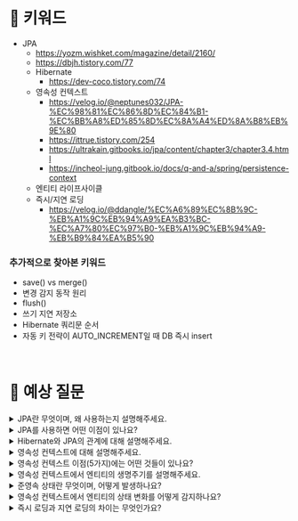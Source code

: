 # 📍 키워드
- JPA
  - https://yozm.wishket.com/magazine/detail/2160/
  - https://dbjh.tistory.com/77
  - Hibernate
    - https://dev-coco.tistory.com/74
  - 영속성 컨텍스트
    - https://velog.io/@neptunes032/JPA-%EC%98%81%EC%86%8D%EC%84%B1-%EC%BB%A8%ED%85%8D%EC%8A%A4%ED%8A%B8%EB%9E%80
    - https://ittrue.tistory.com/254
    - https://ultrakain.gitbooks.io/jpa/content/chapter3/chapter3.4.html
    - https://incheol-jung.gitbook.io/docs/q-and-a/spring/persistence-context
  - 엔티티 라이프사이클
  - 즉시/지연 로딩
    - https://velog.io/@ddangle/%EC%A6%89%EC%8B%9C-%EB%A1%9C%EB%94%A9%EA%B3%BC-%EC%A7%80%EC%97%B0-%EB%A1%9C%EB%94%A9-%EB%B9%84%EA%B5%90

### 추가적으로 찾아본 키워드
- save() vs merge()
- 변경 감지 동작 원리
- flush()
- 쓰기 지연 저장소
- Hibernate 쿼리문 순서
- 자동 키 전략이 AUTO_INCREMENT일 때 DB 즉시 insert

<br>

# 📍 예상 질문
<details>
<summary>JPA란 무엇이며, 왜 사용하는지 설명해주세요.</summary>
<div markdown="1">

- JPA는 자바 진영에서 ORM(Object-Relational Mapping)을 위한 공식적인 표준 스펙입니다. ORM이란 객체 지향 프로그래밍과 관계형 데이터베이스를 연결하는 기술로, 개발자가 객체 지향적으로 데이터를 관리할 수 있게 해주며, 실제 데이터베이스 테이블과의 매핑을 처리해줍니다. JPA는 이러한 ORM을 위한 인터페이스를 제공하며, 개발자가 구체적인 구현체 없이도 데이터베이스 작업을 위한 표준 코드를 작성할 수 있게 돕습니다.
- JPA를 사용하는 이유는 다음과 같습니다:
  1. 객체-관계 매핑: JPA를 사용하면 객체를 데이터베이스에 저장하고 검색할 때 객체와 테이블 간의 매핑을 자동으로 처리할 수 있습니다. 이를 통해 개발자는 복잡한 SQL 쿼리 작성 없이도 객체를 데이터베이스에 영구적으로 저장할 수 있습니다.
  2. 생산성 향상: JPA는 ORM(Object-Relational Mapping) 기술을 사용하여 개발자가 데이터베이스에 접근하는 방법을 추상화합니다. 이는 개발자가 데이터베이스와의 상호작용을 단순화하고, 개발 시간을 단축시키며, 코드의 유지보수성을 높이는 데 도움이 됩니다.
  3. 데이터베이스 독립성: JPA는 다양한 데이터베이스에 대한 호환성을 제공하므로, 애플리케이션을 여러 종류의 데이터베이스에 손쉽게 이식할 수 있습니다.
  4. 성능 최적화: JPA는 영속성 컨텍스트를 통해 객체의 상태를 관리하고, 캐싱과 지연 로딩 등의 기능을 제공하여 성능을 최적화할 수 있습니다.
- 따라서 JPA를 사용하면 개발자는 데이터베이스와의 상호작용을 단순화하고 생산성을 향상시킬 수 있으며, 유연성과 성능을 유지할 수 있습니다.

</div>
</details>
<details>
<summary>JPA를 사용하면 어떤 이점이 있나요?</summary>
<div markdown="1">

- 객체-관계 매핑(ORM) 지원: JPA는 객체와 관계형 데이터베이스 간의 매핑을 지원하여 개발자가 객체를 데이터베이스에 저장하고 검색할 때 복잡한 SQL 쿼리를 작성할 필요 없이 자동으로 매핑할 수 있습니다.
- 객체 지향 프로그래밍과의 높은 일치도: JPA는 객체 지향 프로그래밍 언어인 자바와 관계형 데이터베이스 간의 불일치를 해결합니다. 이는 객체와 테이블 간의 매핑을 통해 객체 지향 설계를 유지하고 데이터베이스를 효과적으로 사용할 수 있도록 돕습니다.
- 데이터베이스 독립성: JPA는 다양한 데이터베이스에 대한 호환성을 제공하므로, 애플리케이션을 여러 종류의 데이터베이스에 손쉽게 이식할 수 있습니다. 이는 개발자가 특정 데이터베이스에 종속되지 않고 다른 데이터베이스로 마이그레이션하는 데 용이합니다.
- CRUD 작업의 단순화: JPA는 객체를 데이터베이스에 저장, 업데이트, 검색 및 삭제하는 일반적인 작업을 간단하게 만듭니다. 이를 통해 개발자는 데이터베이스와의 상호작용을 추상화하여 생산성을 높일 수 있습니다.
- 영속성 컨텍스트: JPA는 영속성 컨텍스트를 통해 엔티티의 상태를 관리하고, 트랜잭션 범위 내에서 변경된 엔티티를 자동으로 감지하여 데이터베이스에 동기화합니다. 이는 성능을 향상시키고, 데이터베이스 액세스를 줄여줍니다.
- 캐싱과 지연 로딩을 통한 성능 최적화: JPA는 1차 캐시와 지연 로딩 기능을 통해 애플리케이션의 성능을 최적화할 수 있는 여러 방법을 제공합니다. 이는 네트워크 비용과 데이터베이스 부하를 줄이는 데 도움이 됩니다.
- 쿼리 언어(JPQL) 지원: JPA는 SQL과 유사한 JPQL(Java Persistence Query Language)을 제공합니다. JPQL은 타입-세이프하며, 데이터베이스 테이블이 아닌 엔티티 객체를 대상으로 쿼리를 작성할 수 있게 해줍니다. 이는 쿼리의 가독성과 유지보수성을 향상시킵니다.

</div>
</details>
<details>
<summary>Hibernate와 JPA의 관계에 대해 설명해주세요.</summary>
<div markdown="1">


- Hibernate는 JPA의 구현체 중 하나입니다. JPA는 Java Persistence API의 약자로서, 자바 언어를 위한 ORM(객체 관계 매핑) 표준 스펙입니다. 이 표준을 따르는 여러 ORM 프레임워크 중 하나가 Hibernate입니다.
- Hibernate는 JPA의 스펙을 구현한 하나의 구현체입니다. 즉, JPA가 제공하는 인터페이스와 애노테이션, 쿼리 언어 등의 표준 스펙을 실제로 동작하게 만드는 라이브러리 중 하나입니다. Hibernate는 JPA를 포함하여 더 많은 기능과 유연성을 제공하여, 개발자가 보다 쉽게 데이터베이스 작업을 할 수 있도록 돕습니다. Hibernate는 JPA 이전부터 존재했으며, JPA가 등장한 후에는 JPA의 구현체로서 자리 잡게 되었습니다.
- 결론적으로, Hibernate와 JPA는 '표준 스펙과 그 구현체'라는 관계에 있으며, 이를 통해 자바 애플리케이션에서 데이터를 보다 효율적으로 관리하고, 데이터베이스 작업을 보다 쉽게 수행할 수 있도록 돕습니다.

</div>
</details>
<details>
<summary>영속성 컨텍스트에 대해 설명해주세요.</summary>
<div markdown="1">

- 영속성 컨텍스트(Persistence Context)는 엔티티(Entity) 객체를 관리하는 환경을 의미하며, 엔티티의 상태를 추적하고 관리합니다. 영속성 컨텍스트는 엔티티 매니저(Entity Manager)를 통해 사용됩니다.

</div>
</details>
<details>
<summary>영속성 컨텍스트 이점(5가지)에는 어떤 것들이 있나요?</summary>
<div markdown="1">

1. 1차 캐시: 영속성 컨텍스트는 조회된 엔티티를 내부 캐시에 보관합니다. 이후 같은 트랜잭션 내에서 해당 엔티티를 다시 조회하면, 데이터베이스가 아닌 1차 캐시에서 바로 엔티티를 가져옵니다. 이로 인해 성능이 향상됩니다.
2. 동일성 보장: 같은 영속성 컨텍스트 안에서는, 같은 엔티티에 대한 동일성이 보장됩니다. 즉, 동일한 데이터베이스 레코드에 해당하는 엔티티 인스턴스는 항상 같습니다.
3. 트랜잭션 지원의 쓰기 지연: 영속성 컨텍스트는 엔티티의 변경사항을 즉시 데이터베이스에 반영하지 않고, 트랜잭션이 끝날 때까지 모아둡니다. 트랜잭션을 커밋할 때 모아둔 변경사항들을 한 번에 데이터베이스에 반영합니다.
4. 변경 감지(Dirty Checking): 영속성 컨텍스트는 엔티티의 상태를 관리하며, 트랜잭션이 끝날 때 엔티티의 초기 상태와 비교하여 변경된 사항이 있는지 확인합니다. 변경이 감지되면, 해당 변경사항을 데이터베이스에 자동으로 반영합니다.
5. 지연 로딩(Lazy Loading): 엔티티의 연관된 엔티티를 즉시 로딩하지 않고, 실제로 사용될 때 로딩하는 방식을 지원합니다. 이를 통해 불필요한 데이터베이스 접근을 줄일 수 있습니다.

</div>
</details>
<details>
<summary>영속성 컨텍스트에서 엔티티의 생명주기를 설명해주세요.</summary>
<div markdown="1">

- 비영속 (New/Transient):
  - 엔티티가 생성되었지만 아직 영속성 컨텍스트에 저장되지 않은 상태입니다.
  - 이 상태의 엔티티는 데이터베이스에 존재하지 않으며, 영속성 컨텍스트와는 전혀 관련이 없습니다.
- 영속 (Managed/Persistent):
  - 엔티티가 영속성 컨텍스트에 저장된 상태입니다. 이 상태가 되려면, 엔티티 매니저를 통해 엔티티를 저장해야 합니다 (예: persist, merge, find 등의 메소드 사용).
  - 엔티티는 영속성 컨텍스트 내에서 관리되며, 데이터베이스와의 동기화가 이루어집니다. 트랜잭션이 커밋되는 시점에 변경사항이 데이터베이스에 반영됩니다.
- 준영속 (Detached):
  - 엔티티가 영속성 컨텍스트에서 분리된 상태입니다. 영속 상태였던 엔티티가 어떤 이유로 영속성 컨텍스트의 관리를 받지 않게 됩니다 (예: detach, clear, close 메소드 사용).
  - 준영속 상태의 엔티티는 영속성 컨텍스트와의 연결이 끊어졌지만, 엔티티의 데이터는 여전히 존재합니다. 데이터베이스와의 동기화는 더 이상 자동으로 이루어지지 않습니다.
- 삭제 (Removed):
  - 엔티티가 영속성 컨텍스트로부터 삭제되어, 더 이상 데이터베이스에 존재하지 않는 상태입니다.
  - remove 메소드를 사용하여 엔티티를 삭제 상태로 만들 수 있습니다. 트랜잭션이 커밋되는 시점에, 삭제 상태로 표시된 엔티티는 데이터베이스에서도 삭제됩니다.


</div>
</details>
<details>
<summary>준영속 상태란 무엇이며, 어떻게 발생하나요?</summary>
<div markdown="1">

- 준영속 상태(detached)는 JPA에서 사용되는 엔티티의 생명주기 상태 중 하나입니다. 엔티티가 영속성 컨텍스트에서 분리되어 더 이상 영속성 컨텍스트의 관리를 받지 않는 상태를 말합니다. 이 상태의 엔티티는 변경 감지의 대상이 아니며, 영속성 컨텍스트의 도움으로 데이터베이스와 동기화되지 않습니다.
- 명시적 분리(detach)
  - 개발자가 EntityManager의 detach() 메소드를 사용하여 명시적으로 엔티티를 영속성 컨텍스트에서 분리할 때 발생합니다. 이 메소드는 특정 엔티티를 준영속 상태로 만들어, 더 이상 영속성 컨텍스트에 의한 관리를 받지 않게 합니다.
- 트랜잭션 커밋
  - 트랜잭션이 성공적으로 커밋되면, 트랜잭션 범위에 있는 영속성 컨텍스트가 종료됩니다. 이 과정에서 영속성 컨텍스트가 관리하던 엔티티들은 준영속 상태가 됩니다.
- EntityManager 종료
  - EntityManager를 종료(close)하면, 해당 EntityManager가 관리하던 모든 엔티티들은 준영속 상태가 됩니다. EntityManager가 종료되면, 그와 연결된 영속성 컨텍스트도 함께 종료되기 때문입니다.
- 영속성 컨텍스트 초기화
  - EntityManager의 clear() 메소드를 호출하여 영속성 컨텍스트를 초기화하면, 영속성 컨텍스트가 관리하던 모든 엔티티들이 준영속 상태가 됩니다. 이는 영속성 컨텍스트를 완전히 비우는 행위입니다.
- 준영속 상태의 엔티티를 다시 영속 상태로 만들고 싶다면, EntityManager의 merge() 메소드를 사용하여 해당 엔티티를 영속성 컨텍스트에 다시 관리하도록 할 수 있습니다. 이 과정에서 변경된 사항이 있다면 데이터베이스와 동기화됩니다.

</div>
</details>
<details>
<summary>영속성 컨텍스트에서 엔티티의 상태 변화를 어떻게 감지하나요?</summary>
<div markdown="1">

1. 트랜잭션 시작과 엔티티 조회
  - 트랜잭션이 시작되고, 엔티티를 조회하여 영속성 컨텍스트에 저장할 때, 해당 엔티티의 스냅샷(원본 상태)을 함께 저장합니다. 이 스냅샷은 엔티티의 속성 값들의 복사본으로, 엔티티의 초기 상태를 나타냅니다.
2. 엔티티 상태의 변경
  - 애플리케이션에서 엔티티의 상태를 변경하는 작업을 수행합니다. 이 때, 영속성 컨텍스트는 엔티티의 상태 변경을 자동으로 감지하지 않습니다. 상태 변경 감지는 트랜잭션 커밋 시점에서 수행됩니다.
3. 변경 감지 (Dirty Checking)
  - 트랜잭션 커밋 과정에서 영속성 컨텍스트는 각 영속 상태의 엔티티에 대해 변경 감지를 수행합니다. 이를 위해 엔티티의 현재 상태와 저장된 스냅샷을 비교합니다.
  - 만약 엔티티의 현재 상태와 스냅샷이 다르면, 즉 엔티티가 변경되었다면, JPA는 해당 엔티티를 "더티" 상태로 판단하고 업데이트 쿼리를 생성하여 데이터베이스에 반영합니다.
4.  데이터베이스와의 동기화
  - 변경된 엔티티에 대한 업데이트 쿼리가 생성되면, 이 쿼리들은 트랜잭션 커밋 시점에 데이터베이스로 전송되어 엔티티의 변경 사항을 데이터베이스에 반영합니다.
- 이러한 과정을 통해, JPA는 개발자가 엔티티의 상태 변화에 대해 직접 쿼리를 작성하거나 업데이트 메소드를 호출하지 않아도, 데이터베이스의 상태를 자동으로 최신 상태로 유지할 수 있도록 합니다. 이는 JPA를 사용하는 중요한 이점 중 하나로, 애플리케이션 개발의 생산성과 유지 보수성을 크게 향상시킵니다.

</div>
</details>
<details>
<summary>즉시 로딩과 지연 로딩의 차이는 무엇인가요?</summary>
<div markdown="1">

- 즉시 로딩(Eager Loading)과 지연 로딩(Lazy Loading)은 JPA나 Hibernate 같은 ORM(Object-Relational Mapping) 프레임워크에서 엔티티의 연관 관계를 어떻게 처리할지 결정하는 두 가지 전략입니다. 이 두 로딩 전략의 차이점을 이해하는 것은 애플리케이션의 성능과 메모리 사용에 큰 영향을 미칠 수 있습니다.
- 즉시 로딩(Eager Loading)
  - 즉시 로딩은 엔티티를 조회할 때 연관된 엔티티들을 즉시 함께 조회하는 전략입니다. 예를 들어, User 엔티티와 User가 가지고 있는 Order 엔티티 리스트가 있을 때, 즉시 로딩 전략을 사용하면 User 엔티티를 조회하는 순간 연관된 Order 엔티티들도 함께 데이터베이스에서 조회됩니다. 이는 복잡한 연관 관계를 가진 엔티티를 다룰 때 초기 조회 시간은 늘어날 수 있지만, 후에 연관된 엔티티에 접근할 때 추가적인 쿼리를 실행할 필요가 없어 성능상 이점을 가질 수 있습니다.
- 지연 로딩(Lazy Loading)
  - 반면, 지연 로딩은 엔티티를 조회할 때 연관된 엔티티들을 즉시 조회하지 않고, 실제로 그 연관 엔티티에 접근할 때까지 로딩을 지연시키는 전략입니다. 이는 초기 조회 시에는 필요한 데이터만 로딩하여 성능을 향상시키고, 메모리 사용을 최적화할 수 있습니다. 하지만 실제로 연관 엔티티에 접근할 때마다 추가적인 쿼리가 실행되어, 전체적인 성능에 영향을 줄 수 있습니다.
- 차이점 요약
  - 즉시 로딩(Eager Loading)
    - 연관된 엔티티들을 처음 엔티티를 로드할 때 함께 로드함.
    - 초기 조회 시 데이터베이스로부터 모든 관련 데이터를 한 번에 가져옴.
    - 추가적인 쿼리 없이 연관 엔티티에 바로 접근 가능.
    = 복잡한 모델에서 초기 로드 시간이 길어질 수 있음.
  - 지연 로딩(Lazy Loading)
    - 연관된 엔티티들을 실제로 접근하는 시점에 로드함.
    - 초기 조회 시 최소한의 데이터만 로드하여 성능과 메모리 사용 최적화.
    - 연관 엔티티에 접근할 때마다 추가적인 쿼리 실행 필요.
    - 사용자 경험에 따라 적절한 시점에 데이터를 로드하여 전체 성능 최적화 가능.

</div>
</details>
